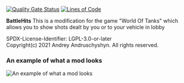 ﻿
[![Quality Gate Status](https://sonarcloud.io/api/project_badges/measure?project=wot-public-mods_battle-hits&metric=alert_status)](https://sonarcloud.io/dashboard?id=wot-public-mods_battle-hits) 
[![Lines of Code](https://sonarcloud.io/api/project_badges/measure?project=wot-public-mods_battle-hits&metric=ncloc)](https://sonarcloud.io/dashboard?id=wot-public-mods_battle-hits)

**BattleHits** This is a modification for the game "World Of Tanks" which allows you to show shots dealt by you or to your vehicle in lobby

SPDX-License-Identifier: LGPL-3.0-or-later  
Copyright(c) 2021 Andrey Andruschyshyn. All rights reserved.  

### An example of what a mod looks
![An example of what a mod looks](https://static.poliroid.ru/battleHits.jpg)

